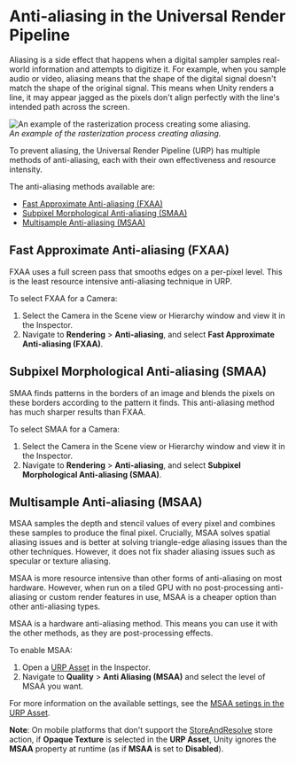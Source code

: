 # Anti-aliasing in the Universal Render Pipeline

Aliasing is a side effect that happens when a digital sampler samples real-world information and attempts to digitize it. For example, when you sample audio or video, aliasing means that the shape of the digital signal doesn't match the shape of the original signal. This means when Unity renders a line, it may appear jagged as the pixels don't align perfectly with the line's intended path across the screen.

![An example of the rasterization process creating some aliasing.](Images/aliasing-example.png)</br>*An example of the rasterization process creating aliasing.*

To prevent aliasing, the Universal Render Pipeline (URP) has multiple methods of anti-aliasing, each with their own effectiveness and resource intensity.

The anti-aliasing methods available are:

- [Fast Approximate Anti-aliasing (FXAA)](#fxaa)
- [Subpixel Morphological Anti-aliasing (SMAA)](smaa)
- [Multisample Anti-aliasing (MSAA)](#msaa)

## Fast Approximate Anti-aliasing (FXAA)<a name="fxaa"></a>

FXAA uses a full screen pass that smooths edges on a per-pixel level. This is the least resource intensive anti-aliasing technique in URP.

To select FXAA for a Camera:

1. Select the Camera in the Scene view or Hierarchy window and view it in the Inspector.
2. Navigate to **Rendering** > **Anti-aliasing**, and select **Fast Approximate Anti-aliasing (FXAA)**.

## Subpixel Morphological Anti-aliasing (SMAA)<a name="smaa"></a>

SMAA finds patterns in the borders of an image and blends the pixels on these borders according to the pattern it finds. This anti-aliasing method has much sharper results than FXAA.

To select SMAA for a Camera:

1. Select the Camera in the Scene view or Hierarchy window and view it in the Inspector.
2. Navigate to **Rendering** > **Anti-aliasing**, and select **Subpixel Morphological Anti-aliasing (SMAA)**.

## Multisample Anti-aliasing (MSAA)<a name="msaa"></a>

MSAA samples the depth and stencil values of every pixel and combines these samples to produce the final pixel. Crucially, MSAA solves spatial aliasing issues and is better at solving triangle-edge aliasing issues than the other techniques. However, it does not fix shader aliasing issues such as specular or texture aliasing.

MSAA is more resource intensive than other forms of anti-aliasing on most hardware. However, when run on a tiled GPU with no post-processing anti-aliasing or custom render features in use, MSAA is a cheaper option than other anti-aliasing types.

MSAA is a hardware anti-aliasing method. This means you can use it with the other methods, as they are post-processing effects.

To enable MSAA:

1. Open a [URP Asset](universalrp-asset.md) in the Inspector.
2. Navigate to **Quality** > **Anti Aliasing (MSAA)** and select the level of MSAA you want.

For more information on the available settings, see the [MSAA setings in the URP Asset](universalrp-asset.md#quality).

**Note**: On mobile platforms that don't support the [StoreAndResolve](https://docs.unity3d.com/ScriptReference/Rendering.RenderBufferStoreAction.StoreAndResolve.html) store action, if **Opaque Texture** is selected in the **URP Asset**, Unity ignores the **MSAA** property at runtime (as if **MSAA** is set to **Disabled**).
